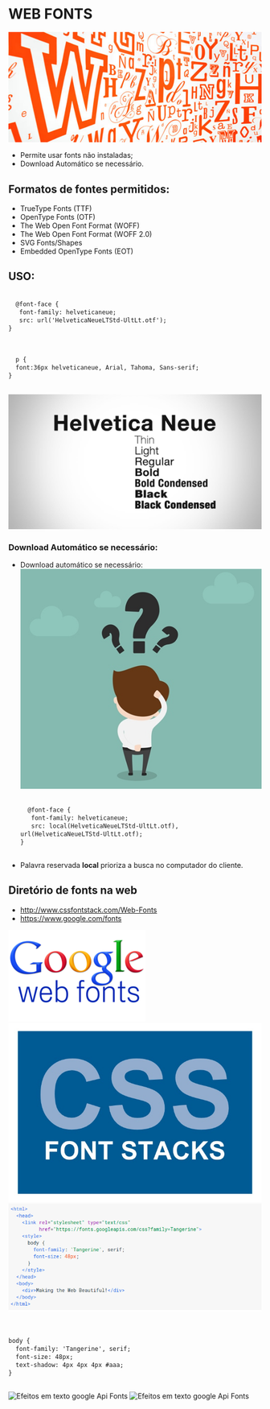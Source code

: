 # WEB FONTS

![WebFonts](../slides/imagens/webfonts/001.jpg)

* Permite usar fonts não instaladas;
* Download Automático se necessário.


## Formatos de fontes permitidos:

* TrueType Fonts (TTF)
* OpenType Fonts (OTF)
* The Web Open Font Format (WOFF)
* The Web Open Font Format (WOFF 2.0)
* SVG Fonts/Shapes
* Embedded OpenType Fonts (EOT)


## USO:
<pre>
  <code>
  @font-face {
   font-family: helveticaneue;
   src: url('HelveticaNeueLTStd-UltLt.otf');
}
  </code>
</pre>

<pre>
  <code>
  p {
  font:36px helveticaneue, Arial, Tahoma, Sans-serif;
}
  </code>
</pre>

![Helvetica Neue](../slides/imagens/webfonts/004.jpg)

### Download Automático se necessário:

* Download automático se necessário:
![Helvetica Neue](../slides/imagens/webfonts/005.jpg)

  <pre>
    <code>
    @font-face {
     font-family: helveticaneue;
     src: local(HelveticaNeueLTStd-UltLt.otf), url(HelveticaNeueLTStd-UltLt.otf);
  }
    </code>
  </pre>

*  Palavra reservada __local__ prioriza a busca no computador do cliente.


## Diretório de fonts na web
* http://www.cssfontstack.com/Web-Fonts
* https://www.google.com/fonts

![Google Fonts Api](../slides/imagens/webfonts/007.png)
![CSS FONT STACKS](../slides/imagens/webfonts/009.jpg)
![CSS FONT STACKS](../slides/imagens/webfonts/010.png)
<pre>
<code>

body {
  font-family: 'Tangerine', serif;
  font-size: 48px;
  text-shadow: 4px 4px 4px #aaa;
}
</code>
</pre>

![Efeitos em texto google Api Fonts
](../slides/imagens/webfonts/011.png)
![Efeitos em texto google Api Fonts
](../slides/imagens/webfonts/011-2.png)
